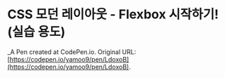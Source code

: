 # CSS 모던 레이아웃 - Flexbox 시작하기! (실습 용도)
 _A Pen created at CodePen.io. Original URL: [https://codepen.io/yamoo9/pen/LdoxoB](https://codepen.io/yamoo9/pen/LdoxoB).

 